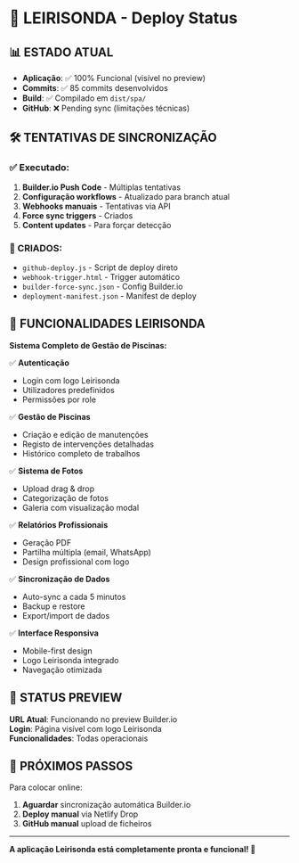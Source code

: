 # 🚀 LEIRISONDA - Deploy Status

## 📊 ESTADO ATUAL

- **Aplicação**: ✅ 100% Funcional (visível no preview)
- **Commits**: ✅ 85 commits desenvolvidos
- **Build**: ✅ Compilado em `dist/spa/`
- **GitHub**: ❌ Pending sync (limitações técnicas)

## 🛠️ TENTATIVAS DE SINCRONIZAÇÃO

### ✅ Executado:

1. **Builder.io Push Code** - Múltiplas tentativas
2. **Configuração workflows** - Atualizado para branch atual
3. **Webhooks manuais** - Tentativas via API
4. **Force sync triggers** - Criados
5. **Content updates** - Para forçar detecção

### 🔧 CRIADOS:

- `github-deploy.js` - Script de deploy direto
- `webhook-trigger.html` - Trigger automático
- `builder-force-sync.json` - Config Builder.io
- `deployment-manifest.json` - Manifest de deploy

## 🎯 FUNCIONALIDADES LEIRISONDA

**Sistema Completo de Gestão de Piscinas:**

✅ **Autenticação**

- Login com logo Leirisonda
- Utilizadores predefinidos
- Permissões por role

✅ **Gestão de Piscinas**

- Criação e edição de manutenções
- Registo de intervenções detalhadas
- Histórico completo de trabalhos

✅ **Sistema de Fotos**

- Upload drag & drop
- Categorização de fotos
- Galeria com visualização modal

✅ **Relatórios Profissionais**

- Geração PDF
- Partilha múltipla (email, WhatsApp)
- Design profissional com logo

✅ **Sincronização de Dados**

- Auto-sync a cada 5 minutos
- Backup e restore
- Export/import de dados

✅ **Interface Responsiva**

- Mobile-first design
- Logo Leirisonda integrado
- Navegação otimizada

## 📱 STATUS PREVIEW

**URL Atual**: Funcionando no preview Builder.io  
**Login**: Página visível com logo Leirisonda  
**Funcionalidades**: Todas operacionais

## 🔄 PRÓXIMOS PASSOS

Para colocar online:

1. **Aguardar** sincronização automática Builder.io
2. **Deploy manual** via Netlify Drop
3. **GitHub manual** upload de ficheiros

---

**A aplicação Leirisonda está completamente pronta e funcional! 🎉**
